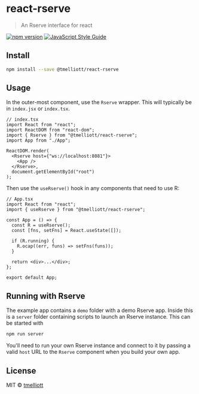 # react-rserve

> An Rserve interface for react

[![npm version](https://badge.fury.io/js/@tmelliott%2Freact-rserve.svg)](https://badge.fury.io/js/@tmelliott%2Freact-rserve)
[![JavaScript Style Guide](https://img.shields.io/badge/code_style-standard-brightgreen.svg)](https://standardjs.com)

## Install

```bash
npm install --save @tmelliott/react-rserve
```

## Usage

In the outer-most component, use the `Rserve` wrapper. This will typically be in `index.jsx` or `index.tsx`.

```tsx
// index.tsx
import React from "react";
import ReactDOM from "react-dom";
import { Rserve } from "@tmelliott/react-rserve";
import App from "./App";

ReactDOM.render(
  <Rserve host={"ws://localhost:8081"}>
    <App />
  </Rserve>,
  document.getElementById("root")
);
```

Then use the `useRserve()` hook in any components that need to use R:

```tsx
// App.tsx
import React from "react";
import { useRserve } from "@tmelliott/react-rserve";

const App = () => {
  const R = useRserve();
  const [fns, setFns] = React.useState([]);

  if (R.running) {
    R.ocap((err, funs) => setFns(funs));
  }

  return <div>...</div>;
};

export default App;
```

## Running with Rserve

The example app contains a `demo` folder with a demo Rserve app. Inside this is a `server` folder containing scripts to launch an Rserve instance. This can be started with

```bash
npm run server
```

You'll need to run your own Rserve instance and connect to it by passing a valid `host` URL to the `Rserve` component when you build your own app.

## License

MIT © [tmelliott](https://github.com/tmelliott)
